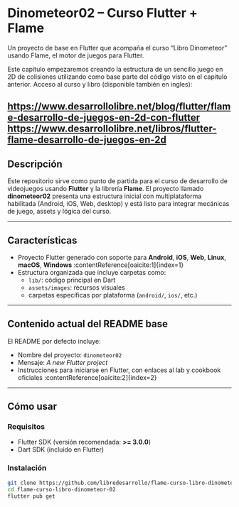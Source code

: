 # Dinometeor02 – Curso Flutter + Flame

Un proyecto de base en Flutter que acompaña el curso “Libro Dinometeor” usando Flame, el motor de juegos para Flutter.

Este capítulo empezaremos creando la estructura de un sencillo juego en 2D de colisiones utilizando como base parte del código visto en el capítulo anterior.
Acceso al curso y libro (disponible también en ingles):

https://www.desarrollolibre.net/blog/flutter/flame-desarrollo-de-juegos-en-2d-con-flutter
https://www.desarrollolibre.net/libros/flutter-flame-desarrollo-de-juegos-en-2d
---

##  Descripción

Este repositorio sirve como punto de partida para el curso de desarrollo de videojuegos usando **Flutter** y la librería **Flame**. El proyecto llamado **dinometeor02** presenta una estructura inicial con multiplataforma habilitada (Android, iOS, Web, desktop) y está listo para integrar mecánicas de juego, assets y lógica del curso.

---

##  Características

- Proyecto Flutter generado con soporte para **Android**, **iOS**, **Web**, **Linux**, **macOS**, **Windows** :contentReference[oaicite:1]{index=1}  
- Estructura organizada que incluye carpetas como:
  - `lib/`: código principal en Dart
  - `assets/images`: recursos visuales
  - carpetas específicas por plataforma (`android/`, `ios/`, etc.)

---

##  Contenido actual del README base

El README por defecto incluye:

- Nombre del proyecto: `dinometeor02`  
- Mensaje: *A new Flutter project*  
- Instrucciones para iniciarse en Flutter, con enlaces al lab y cookbook oficiales :contentReference[oaicite:2]{index=2}

---

##  Cómo usar

### Requisitos
- Flutter SDK (versión recomendada: **>= 3.0.0**)
- Dart SDK (incluido en Flutter)

### Instalación
```bash
git clone https://github.com/libredesarrollo/flame-curso-libro-dinometeor-02.git
cd flame-curso-libro-dinometeor-02
flutter pub get
